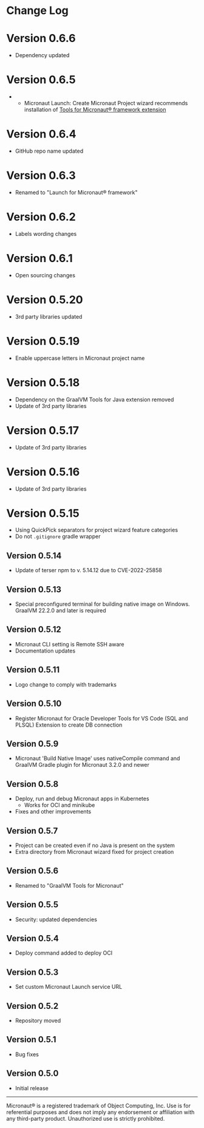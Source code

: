 # Change Log

# Version 0.6.6
* Dependency updated

# Version 0.6.5
* * Micronaut Launch: Create Micronaut Project wizard recommends installation of [Tools for Micronaut® framework extension](https://marketplace.visualstudio.com/items?itemName=oracle-labs-graalvm.micronaut-tools)

# Version 0.6.4
* GitHub repo name updated

# Version 0.6.3
* Renamed to "Launch for Micronaut® framework"

# Version 0.6.2
* Labels wording changes

# Version 0.6.1
* Open sourcing changes

# Version 0.5.20
* 3rd party libraries updated

# Version 0.5.19
* Enable uppercase letters in Micronaut project name

# Version 0.5.18
* Dependency on the GraalVM Tools for Java extension removed
* Update of 3rd party libraries

# Version 0.5.17
* Update of 3rd party libraries

# Version 0.5.16
* Update of 3rd party libraries

# Version 0.5.15
* Using QuickPick separators for project wizard feature categories
* Do not `.gitignore` gradle wrapper

## Version 0.5.14
* Update of terser npm to v. 5.14.12 due to CVE-2022-25858 
## Version 0.5.13
* Special preconfigured terminal for building native image on Windows. GraalVM 22.2.0 and later is required
## Version 0.5.12
* Micronaut CLI setting is Remote SSH aware
* Documentation updates

## Version 0.5.11
* Logo change to comply with trademarks

## Version 0.5.10
* Register Micronaut for Oracle Developer Tools for VS Code (SQL and PLSQL) Extension to create DB connection

## Version 0.5.9
* Micronaut 'Build Native Image' uses nativeCompile command and GraalVM Gradle plugin for Micronaut 3.2.0 and newer

## Version 0.5.8
* Deploy, run and debug Micronaut apps in Kubernetes
   * Works for OCI and minikube
* Fixes and other improvements
## Version 0.5.7
* Project can be created even if no Java is present on the system
* Extra directory from Micronaut wizard fixed for project creation

## Version 0.5.6
* Renamed to "GraalVM Tools for Micronaut"

## Version 0.5.5
* Security: updated dependencies

## Version 0.5.4
* Deploy command added to deploy OCI

## Version 0.5.3
* Set custom Micronaut Launch service URL

## Version 0.5.2
* Repository moved

## Version 0.5.1
* Bug fixes

## Version 0.5.0
* Initial release

---
Micronaut&reg; is a registered trademark of Object Computing, Inc. Use is for referential purposes and does not imply any endorsement or affiliation with any third-party product. Unauthorized use is strictly prohibited.